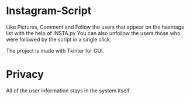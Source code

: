 # Instagram-Script
Like Pictures, Comment and Follow the users that appear on the hashtags list with the help of INSTA.py
You can also unfollow the users those who were followed by the script in a single click.

The project is made with Tkinter for GUI.

# Privacy
All of the user information stays in the system itself.  
